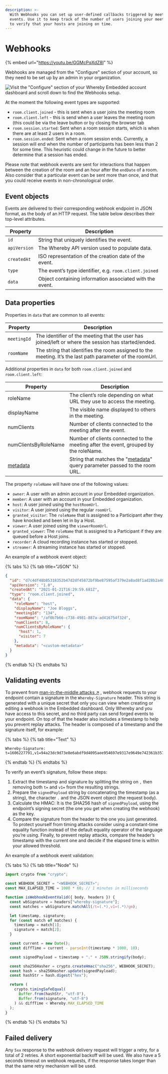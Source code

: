 ```yaml
---
description: >-
  With Webhooks you can set up user-defined callbacks triggered by meeting
  events. Use it to keep track of the number of users joining your meetings, or
  to verify that your hosts are joining on time.
---
```


# Webhooks

{% embed url="https://youtu.be/GGMcPqXdZ8I" %}

Webhooks are managed from the "Configure" section of your account, so they need to be set up by an admin in your organization.

![Visit the "Configure" section of your Whereby Embedded account dashboard and scroll down to find the Webhooks setup.](../.gitbook/assets/webhooks-dashboard.png)

At the moment the following event types are supported:

- `room.client.joined` - this is sent when a user joins the meeting room
- `room.client.left` - this is send when a user leaves the meeting room (this could be via the leave button or by closing the browser tab
- `room.session.started`: Sent when a room session starts, which is when there are at least 2 users in a room.
- `room.session.ended`: Sent when a room session ends. Currently, a session will end when the number of participants has been less than 2 for some time. This heuristic could change in the future to better determine that a session has ended.

Please note that webhook events are sent for interactions that happen between the creation of the room and an hour after the `endDate` of a room. Also consider that a particular event can be sent more than once, and that you could receive events in non-chronological order.

## Event objects

Events are delivered to their corresponding webhook endpoint in JSON format, as the body of an HTTP request. The table below describes their top-level attributes.

| Property     | Description                                              |
| ------------ | -------------------------------------------------------- |
| `id`         | String that uniquely identifies the event.               |
| `apiVersion` | The Whereby API version used to populate data.           |
| `createdAt`  | ISO representation of the creation date of the event.    |
| `type`       | The event’s type identifier, e.g. `room.client.joined`   |
| `data`       | Object containing information associated with the event. |

## Data properties

Properties in `data` that are common to all events:

| Property    | Description                                                                                               |
| ----------- | --------------------------------------------------------------------------------------------------------- |
| `meetingId` | The identifier of the meeting that the user has joined/left or where the session has started/ended.       |
| `roomName`  | The string that identifies the room assigned to the meeting. It’s the last path parameter of the roomUrl. |

Additional properties in `data` for both `room.client.joined` and `room.client.left`:

| Property                                                                                        | Description                                                                                                                                                       |
| ----------------------------------------------------------------------------------------------- | ----------------------------------------------------------------------------------------------------------------------------------------------------------------- |
| roleName                                                                                        | The client’s role depending on what URL they use to access the meeting.                                                                                           |
| displayName                                                                                     | The visible name displayed to others in the meeting.                                                                                                              |
| numClients                                                                                      | Number of clients connected to the meeting after the event.                                                                                                       |
| numClientsByRoleName                                                                            | Number of clients connected to the meeting after the event, grouped by the roleName.                                                                              |
| [metadata](../customizing-rooms/using-url-parameters.md#metadata-less-than-string-greater-than) | String that matches the "[metadata](../customizing-rooms/using-url-parameters.md#metadata-less-than-string-greater-than)" query parameter passed to the room URL. |

The property `roleName` will have one of the following values:

- `owner`: A user with an admin account in your Embedded organization.
- `member`: A user with an account in your Embedded organization.
- `host`: A user joined using the `hostRoomUrl`.
- `visitor`: A user joined using the regular `roomUrl`.
- `granted_visitor`: The `roleName` that is assigned to a Participant after they have knocked and been let in by a Host.
- `viewer`: A user joined using the `viewerRoomUrl`.
- `granted_viewer`: The `roleName` that is assigned to a Participant if they are queued before a Host joins.
- `recorder`: A cloud recording instance has started or stopped.
- `streamer`: A streaming instance has started or stopped.

An example of a webhook event object:

{% tabs %}
{% tab title="JSON" %}

```json
{
  "id": "d7c4df48b85318352b47d2df45872bf9be87595af379e2a8ad8f1ad28b2a482e",
  "apiVersion": "1.0",
  "createdAt": "2021-01-21T16:29:59.681Z",
  "type": "room.client.joined",
  "data": {
    "roleName": "host",
    "displayName": "Joe Bloggs",
    "meetingId": "134",
    "roomName": "/af0b7b66-c738-4981-887a-ad416754f32d",
    "numClients": 8,
    "numClientsByRoleName": {
      "host": 1,
      "visitor": 7
    },
    "metadata": "<custom-metadata>"
  }
}
```

{% endtab %}
{% endtabs %}

## Validating events

To prevent from [man-in-the-middle attacks ↗](https://en.wikipedia.org/wiki/Man-in-the-middle_attack) , webhook requests to your endpoint contain a signature in the `Whereby-Signature` header. This string is generated with a unique secret that only you can view when creating or editing a webhook in the Embedded dashboard. Only Whereby and you have access to this secret, and no third party can send forged events to your endpoint. On top of that the header also includes a timestamp to help you prevent replay attacks. The header is composed of a timestamp and the signature itself, for example:

{% tabs %}
{% tab title="Text" %}

```
Whereby-Signature:
t=1606227791,v1=94a23dc9d73e8e6abdf9d4095aee954697e9317e9649e742361b35707edd45a3

```

{% endtab %}
{% endtabs %}

To verify an event’s signature, follow these steps:

1. Extract the timestamp and signature by splitting the string on `,` then removing both `t=` and `v1=` from the resulting strings.
2. Prepare the `signedPayload` string by concatenating the timestamp (as a string), the character `.` and the JSON event object (the request body).
3. Calculate the HMAC: It is the SHA256 hash of `signedPayload`, using the endpoint’s signing secret (the one you get when creating the webhook) as the key.
4. Compare the signature from the header to the one you just generated. To protect yourself from timing attacks consider using a constant-time equality function instead of the default equality operator of the language you’re using. Finally, to prevent replay attacks, compare the header’s timestamp with the current one and decide if the elapsed time is within your allowed threshold.

An example of a webhook event validation:

{% tabs %}
{% tab title="Node" %}

```javascript
import crypto from "crypto";

const WEBHOOK_SECRET = "<WEBHOOK_SECRET>";
const MAX_ELAPSED_TIME = 1000 * 60; // 1 minutes in milliseconds

function isWebhookEventValid({ body, headers }) {
  const wbSignature = headers["whereby-signature"];
  const matches = wbSignature.matchAll(/t=(.*),v1=(.*)/gm);

  let timestamp, signature;
  for (const match of matches) {
    timestamp = match[1];
    signature = match[2];
  }

  const current = new Date();
  const diffTime = current - parseInt(timestamp * 1000, 10);

  const signedPayload = timestamp + "." + JSON.stringify(body);

  const sha256Hasher = crypto.createHmac("sha256", WEBHOOK_SECRET);
  const hash = sha256Hasher.update(signedPayload);
  const hashStr = hash.digest("hex");

  return (
    crypto.timingSafeEqual(
      Buffer.from(hashStr, "utf-8"),
      Buffer.from(signature, "utf-8")
    ) && diffTime < Whereby.MAX_ELAPSED_TIME
  );
}
```

{% endtab %}
{% endtabs %}

## Failed delivery

Any `5xx` response to the webhook delivery request will trigger a retry, for a total of 2 retries. A short exponential backoff will be used. We also have a 5 seconds timeout on webhook requests, if the response takes longer than that the same retry mechanism will be used.
